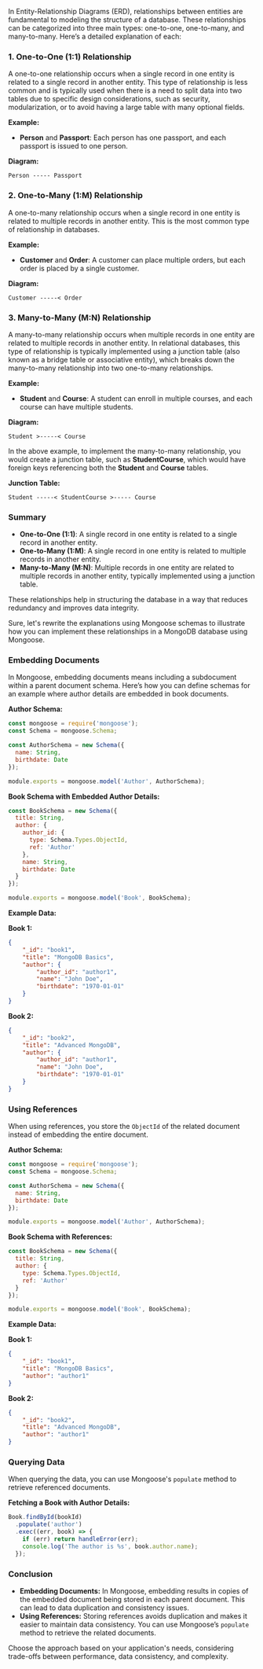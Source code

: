 In Entity-Relationship Diagrams (ERD), relationships between entities are fundamental to modeling the structure of a database. These relationships can be categorized into three main types: one-to-one, one-to-many, and many-to-many. Here’s a detailed explanation of each:

### 1. One-to-One (1:1) Relationship
A one-to-one relationship occurs when a single record in one entity is related to a single record in another entity. This type of relationship is less common and is typically used when there is a need to split data into two tables due to specific design considerations, such as security, modularization, or to avoid having a large table with many optional fields.

**Example:**
- **Person** and **Passport**: Each person has one passport, and each passport is issued to one person.

**Diagram:**

```
Person ----- Passport
```

### 2. One-to-Many (1:M) Relationship
A one-to-many relationship occurs when a single record in one entity is related to multiple records in another entity. This is the most common type of relationship in databases. 

**Example:**
- **Customer** and **Order**: A customer can place multiple orders, but each order is placed by a single customer.

**Diagram:**

```
Customer -----< Order
```

### 3. Many-to-Many (M:N) Relationship
A many-to-many relationship occurs when multiple records in one entity are related to multiple records in another entity. In relational databases, this type of relationship is typically implemented using a junction table (also known as a bridge table or associative entity), which breaks down the many-to-many relationship into two one-to-many relationships.

**Example:**
- **Student** and **Course**: A student can enroll in multiple courses, and each course can have multiple students.

**Diagram:**

```
Student >-----< Course
```

In the above example, to implement the many-to-many relationship, you would create a junction table, such as **StudentCourse**, which would have foreign keys referencing both the **Student** and **Course** tables.

**Junction Table:**

```
Student -----< StudentCourse >----- Course
```

### Summary
- **One-to-One (1:1)**: A single record in one entity is related to a single record in another entity.
- **One-to-Many (1:M)**: A single record in one entity is related to multiple records in another entity.
- **Many-to-Many (M:N)**: Multiple records in one entity are related to multiple records in another entity, typically implemented using a junction table.

These relationships help in structuring the database in a way that reduces redundancy and improves data integrity.

Sure, let's rewrite the explanations using Mongoose schemas to illustrate how you can implement these relationships in a MongoDB database using Mongoose.

### Embedding Documents

In Mongoose, embedding documents means including a subdocument within a parent document schema. Here’s how you can define schemas for an example where author details are embedded in book documents.

**Author Schema:**
```javascript
const mongoose = require('mongoose');
const Schema = mongoose.Schema;

const AuthorSchema = new Schema({
  name: String,
  birthdate: Date
});

module.exports = mongoose.model('Author', AuthorSchema);
```

**Book Schema with Embedded Author Details:**
```javascript
const BookSchema = new Schema({
  title: String,
  author: {
    author_id: {
      type: Schema.Types.ObjectId,
      ref: 'Author'
    },
    name: String,
    birthdate: Date
  }
});

module.exports = mongoose.model('Book', BookSchema);
```

**Example Data:**

**Book 1:**
```json
{
    "_id": "book1",
    "title": "MongoDB Basics",
    "author": {
        "author_id": "author1",
        "name": "John Doe",
        "birthdate": "1970-01-01"
    }
}
```

**Book 2:**
```json
{
    "_id": "book2",
    "title": "Advanced MongoDB",
    "author": {
        "author_id": "author1",
        "name": "John Doe",
        "birthdate": "1970-01-01"
    }
}
```

### Using References

When using references, you store the `ObjectId` of the related document instead of embedding the entire document.

**Author Schema:**
```javascript
const mongoose = require('mongoose');
const Schema = mongoose.Schema;

const AuthorSchema = new Schema({
  name: String,
  birthdate: Date
});

module.exports = mongoose.model('Author', AuthorSchema);
```

**Book Schema with References:**
```javascript
const BookSchema = new Schema({
  title: String,
  author: {
    type: Schema.Types.ObjectId,
    ref: 'Author'
  }
});

module.exports = mongoose.model('Book', BookSchema);
```

**Example Data:**

**Book 1:**
```json
{
    "_id": "book1",
    "title": "MongoDB Basics",
    "author": "author1"
}
```

**Book 2:**
```json
{
    "_id": "book2",
    "title": "Advanced MongoDB",
    "author": "author1"
}
```

### Querying Data

When querying the data, you can use Mongoose's `populate` method to retrieve referenced documents.

**Fetching a Book with Author Details:**
```javascript
Book.findById(bookId)
  .populate('author')
  .exec((err, book) => {
    if (err) return handleError(err);
    console.log('The author is %s', book.author.name);
  });
```

### Conclusion

- **Embedding Documents:** In Mongoose, embedding results in copies of the embedded document being stored in each parent document. This can lead to data duplication and consistency issues.
- **Using References:** Storing references avoids duplication and makes it easier to maintain data consistency. You can use Mongoose’s `populate` method to retrieve the related documents.

Choose the approach based on your application's needs, considering trade-offs between performance, data consistency, and complexity.
